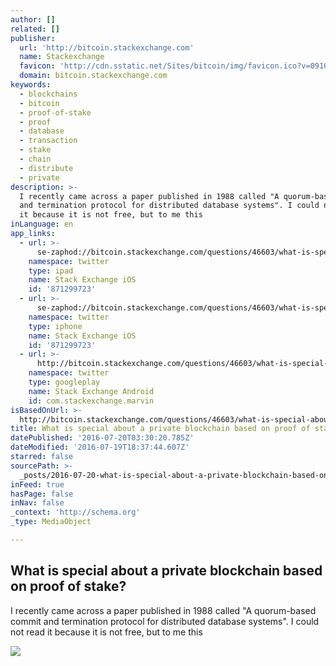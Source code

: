 ```yaml
---
author: []
related: []
publisher:
  url: 'http://bitcoin.stackexchange.com'
  name: Stackexchange
  favicon: 'http://cdn.sstatic.net/Sites/bitcoin/img/favicon.ico?v=0910168c5c65'
  domain: bitcoin.stackexchange.com
keywords:
  - blockchains
  - bitcoin
  - proof-of-stake
  - proof
  - database
  - transaction
  - stake
  - chain
  - distribute
  - private
description: >-
  I recently came across a paper published in 1988 called "A quorum-based commit
  and termination protocol for distributed database systems". I could not read
  it because it is not free, but to me this
inLanguage: en
app_links:
  - url: >-
      se-zaphod://bitcoin.stackexchange.com/questions/46603/what-is-special-about-a-private-blockchain-based-on-proof-of-stake
    namespace: twitter
    type: ipad
    name: Stack Exchange iOS
    id: '871299723'
  - url: >-
      se-zaphod://bitcoin.stackexchange.com/questions/46603/what-is-special-about-a-private-blockchain-based-on-proof-of-stake
    namespace: twitter
    type: iphone
    name: Stack Exchange iOS
    id: '871299723'
  - url: >-
      http://bitcoin.stackexchange.com/questions/46603/what-is-special-about-a-private-blockchain-based-on-proof-of-stake
    namespace: twitter
    type: googleplay
    name: Stack Exchange Android
    id: com.stackexchange.marvin
isBasedOnUrl: >-
  http://bitcoin.stackexchange.com/questions/46603/what-is-special-about-a-private-blockchain-based-on-proof-of-stake
title: What is special about a private blockchain based on proof of stake?
datePublished: '2016-07-20T03:30:20.785Z'
dateModified: '2016-07-19T18:37:44.607Z'
starred: false
sourcePath: >-
  _posts/2016-07-20-what-is-special-about-a-private-blockchain-based-on-proof-of.md
inFeed: true
hasPage: false
inNav: false
_context: 'http://schema.org'
_type: MediaObject

---
```

<article style=""><h1>What is special about a private blockchain based on proof of stake?</h1><p>I recently came across a paper published in 1988 called "A quorum-based commit and termination protocol for distributed database systems". I could not read it because it is not free, but to me this</p><img src="http://cdn.sstatic.net/Sites/bitcoin/img/apple-touch-icon.png?v=a43e5a337e6b&amp;a" /></article>
